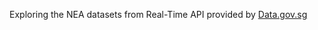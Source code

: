 Exploring the NEA datasets from Real-Time API provided by [Data.gov.sg](https://developers.data.gov.sg/)
